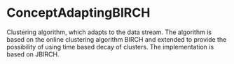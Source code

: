 # ConceptAdaptingBIRCH

Clustering algorithm, which adapts to the data stream. The algorithm is based on the online clustering algorithm BIRCH and extended to provide the possibility of using time based decay of clusters. The implementation is based on JBIRCH.
